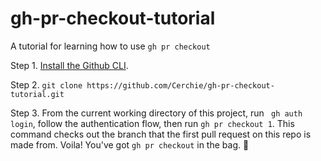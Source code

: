 # gh-pr-checkout-tutorial
A tutorial for learning how to use `gh pr checkout`

Step 1. [Install the Github CLI](https://github.com/cli/cli#installation). 

Step 2. `git clone https://github.com/Cerchie/gh-pr-checkout-tutorial.git`

Step 3. From the current working directory of this project, run ` gh auth login`, follow the authentication flow, then run `gh pr checkout 1`. This command checks out the branch that the first pull request on this repo is made from. Voila! You've got `gh pr checkout` in the bag. 👜
